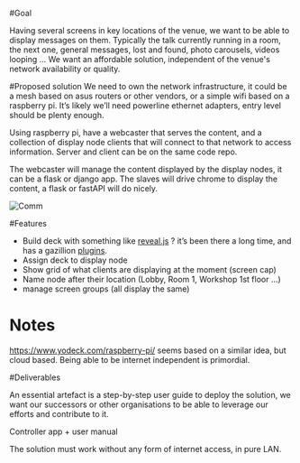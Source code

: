 #Goal

Having several screens in key locations of the venue, we want to be able to display messages on them.
Typically the talk currently running in a room, the next one, general messages, lost and found, photo carousels, videos looping ...
We want an affordable solution, independent of the venue's network availability or quality.


#Proposed solution
We need to own the network infrastructure, it could be a mesh based on asus routers or other vendors, 
or a simple wifi based on a raspberry pi. 
It’s likely we’ll need powerline ethernet adapters, entry level should be plenty enough.

Using raspberry pi, have a webcaster that serves the content, and a collection of display node clients that will 
connect to that network to access information.
Server and client can be on the same code repo.

The webcaster will manage the content displayed by the display nodes, 
it can be a flask or django app.
The slaves will drive chrome to display the content, a flask or fastAPI will do nicely.

![](comm.png "Comm")

#Features

- Build deck with something like [reveal.js](https://revealjs.com/) ? 
  it’s been there a long time, and has a gazillion [plugins](https://github.com/hakimel/reveal.js/wiki/Plugins,-Tools-and-Hardware). 
- Assign deck to display node
- Show grid of what clients are displaying at the moment (screen cap)
- Name node after their location (Lobby, Room 1, Workshop 1st floor ...)
- manage screen groups (all display the same)

# Notes

https://www.yodeck.com/raspberry-pi/ seems based on a similar idea, but cloud based.
Being able to be internet independent is primordial.

#Deliverables

An essential artefact is a step-by-step user guide to deploy the solution, 
we want our successors or other organisations to be able to leverage our efforts and contribute to it.

Controller app + user manual

The solution must work without any form of internet access, in pure LAN.
